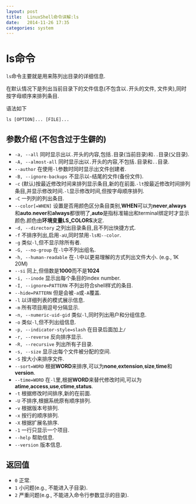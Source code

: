 ```yaml
---
layout: post
title:  LinuxShell命令详解:ls
date:   2014-11-26 17:35
categories: system
---
```


# ls命令

`ls`命令主要就是用来陈列出目录的详细信息.

在默认情况下是列出当前目录下的文件信息(不包含以`.`开头的文件, 文件夹),同时按字母顺序来排列条目.

语法如下

    ls [OPTION]... [FILE]...

## 参数介绍 (不包含过于生僻的)

* `-a, --all` 同时显示出以`.`开头的内容,包括`.`目录(当前目录)和`..`目录(父目录).
* `-A, --almost-all` 同时显示出以`.`开头的内容,不包括`.`目录和`..`目录.
* `--author` 在使用`-l`参数时同时显示出文件创建者.
* `-B, --ignore-backups` 不显示以`~`结尾的文件(备份文件).
* `-c`  (默认)按最近修改时间来排列显示条目,新的在前面.`-lt`按最近修改时间排列条目,并显示修改时间.`-l`显示修改时间,但按字母顺序排列.
* `-C` 一列列的列出条目.
* `--color[=WHEN]` 设置是否用颜色区分条目类别,**WHEN**可以为**never**,**always**和**auto**.**never**和**always**都很明了,**auto**是指标准输出和terminal绑定时才显示颜色.颜色由**环境变量LS_COLORS**决定.
* `-d, --directory` 之列出目录条目,且不列出快捷方式.
* `-f` 不排序列出,启用`-aU`,同时禁用`-ls和--color`.
* `-g` 类似`-l`,但不显示除所有者.
* `-G, --no-group` 在`-l`中不列出组名.
* `-h, --human-readable` 在`-l`中以更易理解的方式列出文件大小. (e.g., 1K 20M)
* `--si` 同上,但倍数是**1000**而不是**1024**
* `-i, --inode` 显示出每个条目的index number.
* `-I, --ignore=PATTERN` 不列出符合shell样式的条目.
* `--hide=PATTERN` 但是会被`-a`或`-A`覆盖.
* `-l` 以详细列表的模式展示信息.
* `-m` 所有项目用逗号分隔显示.
* `-n, --numeric-uid-gid` 类似`-l`,同时列出用户和分组信息.
* `-o` 类似`-l`,但不列出组信息.
* `-p, --indicator-style=slash` 在目录后面加上`/`
* `-r, --reverse` 反向排序显示.
* `-R, --recursive` 列出所有子目录.
* `-s, --size` 显示出每个文件被分配的空间.
* `-S` 按大小来排序文件.
* `--sort=WORD` 根据**WORD**来排序,可以为**none**,**extension**,**size**,**time**和**version**.
* `--time=WORD` 在`-l`里,根据**WORD**来替代修改时间,可以为**atime**,**access**,**use**,**ctime**,**status**.
* `-t` 根据修改时间排序,新的在前面.
* `-U` 不排序,根据系统原有顺序排列.
* `-v` 根据版本号排列.
* `-x` 按行的顺序排列.
* `-X` 根据扩展名排序.
* `-1` 一行只显示一个项目.
* `--help` 帮助信息.
* `--version` 版本信息.

## 返回值
* `0` 正常.
* `1` 小问题(e.g., 不能进入子目录).
* `2` 严重问题(e.g., 不能进入命令行参数显示的目录).
